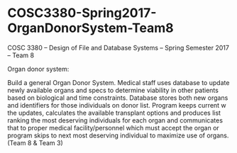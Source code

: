 # COSC3380-Spring2017-OrganDonorSystem-Team8
COSC 3380 – Design of File and Database Systems – Spring Semester 2017 – Team 8

Organ donor system: 

  Build a general Organ Donor System. Medical staff uses database to update newly available organs and specs to determine viability in other patients based on biological and time constraints. Database stores both new organs and identifiers for those individuals on donor list. Program keeps current w the updates, calculates the available transplant options and produces list ranking the most deserving individuals for each organ and communicates that to proper medical facility/personnel which must accept the organ or program skips to next most deserving individual to maximize use of organs. (Team 8 & Team 3)
